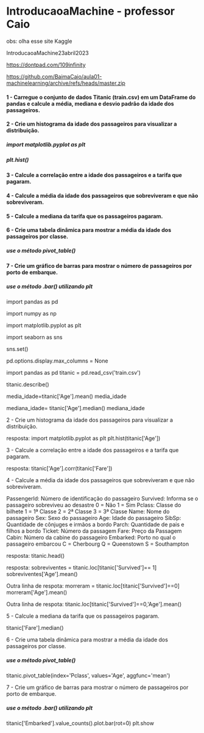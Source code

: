 # IntroducaoaMachine - professor Caio

obs: olha esse site Kaggle

IntroducaoaMachine23abril2023

https://dontpad.com/109infinity

https://github.com/BaimaCaio/aula01-machinelearning/archive/refs/heads/master.zip


#### 1 - Carregue o conjunto de dados Titanic (train.csv) em um DataFrame do pandas e calcule a média, mediana e desvio padrão da idade dos passageiros.

#### 2 - Crie um histograma da idade dos passageiros para visualizar a distribuição.
##### import matplotlib.pyplot as plt
##### plt.hist()

#### 3 - Calcule a correlação entre a idade dos passageiros e a tarifa que pagaram.

#### 4 - Calcule a média da idade dos passageiros que sobreviveram e que não sobreviveram.

#### 5 - Calcule a mediana da tarifa que os passageiros pagaram.

#### 6 - Crie uma tabela dinâmica para mostrar a média da idade dos passageiros por classe.
##### use o método pivot_table()

#### 7 - Crie um gráfico de barras para mostrar o número de passageiros por porto de embarque.
##### use o método .bar() utilizando plt




import pandas as pd

import numpy as np

import matplotlib.pyplot as plt

import seaborn as sns

sns.set()

pd.options.display.max_columns = None

import pandas as pd
titanic = pd.read_csv('train.csv')

titanic.describe()

media_idade=titanic['Age'].mean()
media_idade

mediana_idade= titanic['Age'].median()
mediana_idade

 2 - Crie um histograma da idade dos passageiros para visualizar a distribuição.

resposta:
import matplotlib.pyplot as plt
plt.hist(titanic['Age'])

3 - Calcule a correlação entre a idade dos passageiros e a tarifa que pagaram.

resposta:
titanic['Age'].corr(titanic['Fare'])

 4 - Calcule a média da idade dos passageiros que sobreviveram e que não sobreviveram.
 
PassengerId: Número de identificação do passageiro
Survived: Informa se o passageiro sobreviveu ao desastre
    0 = Não
    1 = Sim
Pclass: Classe do bilhete
    1 = 1ª Classe
    2 = 2ª Classe
    3 = 3ª Classe
Name: Nome do passageiro
Sex: Sexo do passageiro
Age: Idade do passageiro
SibSp: Quantidade de cônjuges e irmãos a bordo
Parch: Quantidade de pais e filhos a bordo
Ticket: Número da passagem
Fare: Preço da Passagem
Cabin: Número da cabine do passageiro
Embarked: Porto no qual o passageiro embarcou
    C = Cherbourg
    Q = Queenstown
    S = Southampton
 
resposta:
titanic.head()

resposta:
sobreviventes = titanic.loc[titanic['Survived']== 1]
sobreviventes['Age'].mean()

Outra linha de respota:
morreram = titanic.loc[titanic['Survived']==0]
morreram['Age'].mean()

Outra linha de respota:
titanic.loc[titanic['Survived']==0,'Age'].mean()



5 - Calcule a mediana da tarifa que os passageiros pagaram.

titanic['Fare'].median()

6 - Crie uma tabela dinâmica para mostrar a média da idade dos passageiros por classe.
##### use o método pivot_table()

titanic.pivot_table(index='Pclass', values='Age', aggfunc='mean')

7 - Crie um gráfico de barras para mostrar o número de passageiros por porto de embarque.
##### use o método .bar() utilizando plt

titanic['Embarked'].value_counts().plot.bar(rot=0)
plt.show


 

